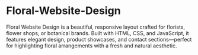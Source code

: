 # Floral-Website-Design
Floral Website Design is a beautiful, responsive layout crafted for florists, flower shops, or botanical brands. Built with HTML, CSS, and JavaScript, it features elegant design, product showcases, and contact sections—perfect for highlighting floral arrangements with a fresh and natural aesthetic.
